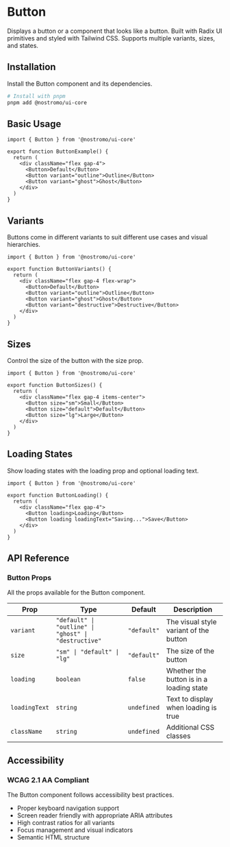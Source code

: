 # Button

Displays a button or a component that looks like a button. Built with Radix UI primitives and styled with Tailwind CSS. Supports multiple variants, sizes, and states.

## Installation

Install the Button component and its dependencies.

```bash
# Install with pnpm
pnpm add @nostromo/ui-core
```

## Basic Usage

```tsx
import { Button } from '@nostromo/ui-core'

export function ButtonExample() {
  return (
    <div className="flex gap-4">
      <Button>Default</Button>
      <Button variant="outline">Outline</Button>
      <Button variant="ghost">Ghost</Button>
    </div>
  )
}
```

## Variants

Buttons come in different variants to suit different use cases and visual hierarchies.

```tsx
import { Button } from '@nostromo/ui-core'

export function ButtonVariants() {
  return (
    <div className="flex gap-4 flex-wrap">
      <Button>Default</Button>
      <Button variant="outline">Outline</Button>
      <Button variant="ghost">Ghost</Button>
      <Button variant="destructive">Destructive</Button>
    </div>
  )
}
```

## Sizes

Control the size of the button with the size prop.

```tsx
import { Button } from '@nostromo/ui-core'

export function ButtonSizes() {
  return (
    <div className="flex gap-4 items-center">
      <Button size="sm">Small</Button>
      <Button size="default">Default</Button>
      <Button size="lg">Large</Button>
    </div>
  )
}
```

## Loading States

Show loading states with the loading prop and optional loading text.

```tsx
import { Button } from '@nostromo/ui-core'

export function ButtonLoading() {
  return (
    <div className="flex gap-4">
      <Button loading>Loading</Button>
      <Button loading loadingText="Saving...">Save</Button>
    </div>
  )
}
```

## API Reference

### Button Props

All the props available for the Button component.

| Prop | Type | Default | Description |
|------|------|---------|-------------|
| `variant` | `"default" \| "outline" \| "ghost" \| "destructive"` | `"default"` | The visual style variant of the button |
| `size` | `"sm" \| "default" \| "lg"` | `"default"` | The size of the button |
| `loading` | `boolean` | `false` | Whether the button is in a loading state |
| `loadingText` | `string` | `undefined` | Text to display when loading is true |
| `className` | `string` | `undefined` | Additional CSS classes |

## Accessibility

### WCAG 2.1 AA Compliant

The Button component follows accessibility best practices.

- Proper keyboard navigation support
- Screen reader friendly with appropriate ARIA attributes
- High contrast ratios for all variants
- Focus management and visual indicators
- Semantic HTML structure
